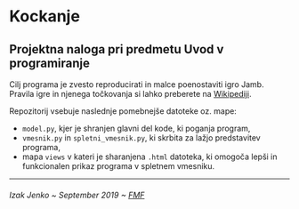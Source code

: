 # Kockanje

## Projektna naloga pri predmetu Uvod v programiranje

Cilj programa je zvesto reproducirati in malce poenostaviti igro Jamb. Pravila igre in njenega točkovanja si lahko preberete na [Wikipediji](https://en.wikipedia.org/wiki/Yahtzee#Rules).

Repozitorij vsebuje naslednje pomebnejše datoteke oz. mape:

* `model.py`, kjer je shranjen glavni del kode, ki poganja program, 
* `vmesnik.py` in `spletni_vmesnik.py`, ki skrbita za lažjo predstavitev programa,
* mapa `views` v kateri je sharanjena `.html` datoteka, ki omogoča lepši in funkcionalen prikaz programa v spletnem vmesniku. 

___
###### Izak Jenko ~ September 2019 ~ [FMF](https://www.fmf.uni-lj.si/si/)